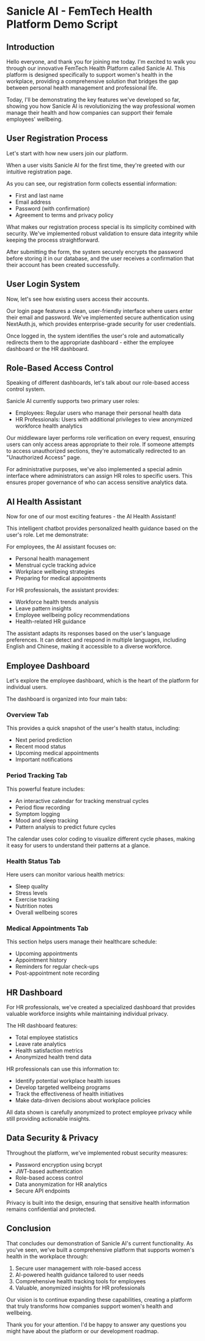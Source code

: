 # Sanicle AI - FemTech Health Platform Demo Script

## Introduction

Hello everyone, and thank you for joining me today. I'm excited to walk you through our innovative FemTech Health Platform called Sanicle AI. This platform is designed specifically to support women's health in the workplace, providing a comprehensive solution that bridges the gap between personal health management and professional life.

Today, I'll be demonstrating the key features we've developed so far, showing you how Sanicle AI is revolutionizing the way professional women manage their health and how companies can support their female employees' wellbeing.

## User Registration Process

Let's start with how new users join our platform.

When a user visits Sanicle AI for the first time, they're greeted with our intuitive registration page.

As you can see, our registration form collects essential information:
- First and last name
- Email address
- Password (with confirmation)
- Agreement to terms and privacy policy

What makes our registration process special is its simplicity combined with security. We've implemented robust validation to ensure data integrity while keeping the process straightforward.

After submitting the form, the system securely encrypts the password before storing it in our database, and the user receives a confirmation that their account has been created successfully.

## User Login System

Now, let's see how existing users access their accounts.

Our login page features a clean, user-friendly interface where users enter their email and password. We've implemented secure authentication using NextAuth.js, which provides enterprise-grade security for user credentials.

Once logged in, the system identifies the user's role and automatically redirects them to the appropriate dashboard - either the employee dashboard or the HR dashboard.

## Role-Based Access Control

Speaking of different dashboards, let's talk about our role-based access control system.

Sanicle AI currently supports two primary user roles:
- Employees: Regular users who manage their personal health data
- HR Professionals: Users with additional privileges to view anonymized workforce health analytics

Our middleware layer performs role verification on every request, ensuring users can only access areas appropriate to their role. If someone attempts to access unauthorized sections, they're automatically redirected to an "Unauthorized Access" page.

For administrative purposes, we've also implemented a special admin interface where administrators can assign HR roles to specific users. This ensures proper governance of who can access sensitive analytics data.

## AI Health Assistant

Now for one of our most exciting features - the AI Health Assistant!

This intelligent chatbot provides personalized health guidance based on the user's role. Let me demonstrate:

For employees, the AI assistant focuses on:
- Personal health management
- Menstrual cycle tracking advice
- Workplace wellbeing strategies
- Preparing for medical appointments

For HR professionals, the assistant provides:
- Workforce health trends analysis
- Leave pattern insights
- Employee wellbeing policy recommendations
- Health-related HR guidance

The assistant adapts its responses based on the user's language preferences. It can detect and respond in multiple languages, including English and Chinese, making it accessible to a diverse workforce.

## Employee Dashboard

Let's explore the employee dashboard, which is the heart of the platform for individual users.

The dashboard is organized into four main tabs:

### Overview Tab
This provides a quick snapshot of the user's health status, including:
- Next period prediction
- Recent mood status
- Upcoming medical appointments
- Important notifications

### Period Tracking Tab
This powerful feature includes:
- An interactive calendar for tracking menstrual cycles
- Period flow recording
- Symptom logging
- Mood and sleep tracking
- Pattern analysis to predict future cycles

The calendar uses color coding to visualize different cycle phases, making it easy for users to understand their patterns at a glance.

### Health Status Tab
Here users can monitor various health metrics:
- Sleep quality
- Stress levels
- Exercise tracking
- Nutrition notes
- Overall wellbeing scores

### Medical Appointments Tab
This section helps users manage their healthcare schedule:
- Upcoming appointments
- Appointment history
- Reminders for regular check-ups
- Post-appointment note recording

## HR Dashboard

For HR professionals, we've created a specialized dashboard that provides valuable workforce insights while maintaining individual privacy.

The HR dashboard features:
- Total employee statistics
- Leave rate analytics
- Health satisfaction metrics
- Anonymized health trend data

HR professionals can use this information to:
- Identify potential workplace health issues
- Develop targeted wellbeing programs
- Track the effectiveness of health initiatives
- Make data-driven decisions about workplace policies

All data shown is carefully anonymized to protect employee privacy while still providing actionable insights.

## Data Security & Privacy

Throughout the platform, we've implemented robust security measures:
- Password encryption using bcrypt
- JWT-based authentication
- Role-based access control
- Data anonymization for HR analytics
- Secure API endpoints

Privacy is built into the design, ensuring that sensitive health information remains confidential and protected.

## Conclusion

That concludes our demonstration of Sanicle AI's current functionality. As you've seen, we've built a comprehensive platform that supports women's health in the workplace through:
1. Secure user management with role-based access
2. AI-powered health guidance tailored to user needs
3. Comprehensive health tracking tools for employees
4. Valuable, anonymized insights for HR professionals

Our vision is to continue expanding these capabilities, creating a platform that truly transforms how companies support women's health and wellbeing.

Thank you for your attention. I'd be happy to answer any questions you might have about the platform or our development roadmap. 